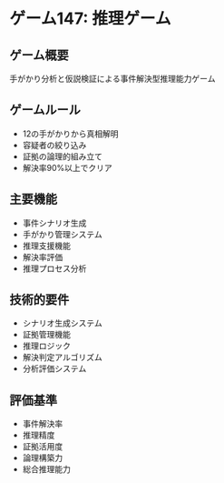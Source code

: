 # ゲーム147: 推理ゲーム

## ゲーム概要
手がかり分析と仮説検証による事件解決型推理能力ゲーム

## ゲームルール
- 12の手がかりから真相解明
- 容疑者の絞り込み
- 証拠の論理的組み立て
- 解決率90%以上でクリア

## 主要機能
- 事件シナリオ生成
- 手がかり管理システム
- 推理支援機能
- 解決率評価
- 推理プロセス分析

## 技術的要件
- シナリオ生成システム
- 証拠管理機能
- 推理ロジック
- 解決判定アルゴリズム
- 分析評価システム

## 評価基準
- 事件解決率
- 推理精度
- 証拠活用度
- 論理構築力
- 総合推理能力